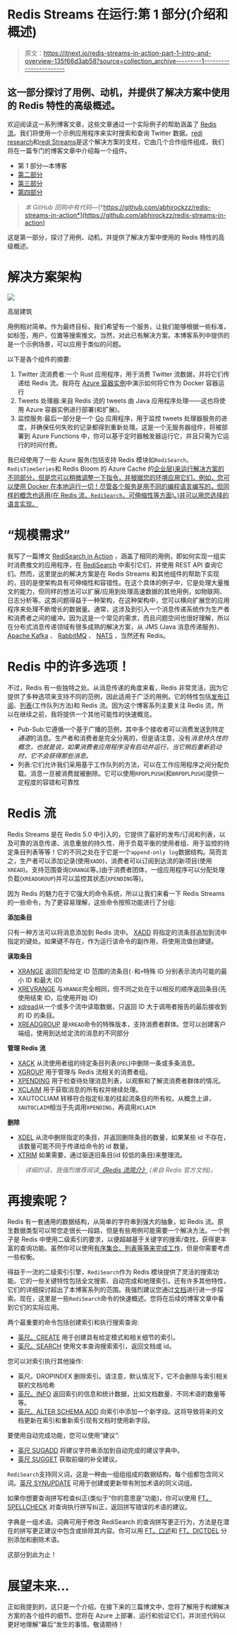 # Redis Streams 在运行:第 1 部分(介绍和概述)

> 原文：<https://itnext.io/redis-streams-in-action-part-1-intro-and-overview-135f66d3ab58?source=collection_archive---------1----------------------->

## 这一部分探讨了用例、动机，并提供了解决方案中使用的 Redis 特性的高级概述。

欢迎阅读这一系列博客文章，这些文章通过一个实际例子的帮助涵盖了 [Redis 流](https://redis.io/topics/streams-intro)。我们将使用一个示例应用程序来实时搜索和查询 Twitter 数据。[redi research](https://redisearch.io/)和[redi Streams](https://redis.io/topics/streams-intro)是这个解决方案的支柱，它由几个合作组件组成，我们将在一篇专门的博客文章中介绍每一个组件。

*   第 1 部分—本博客
*   [第二部分](https://abhishek1987.medium.com/redis-streams-in-action-part-2-tweets-consumer-app-674fd3b45f6f)
*   [第三部分](/redis-streams-in-action-part-3-tweets-processor-app-254161838973)
*   [第四部分](/redis-streams-in-action-part-4-serverless-monitoring-service-faef52ee58db)

> *本 GitHub 回购中有代码—*[*https://github.com/abhirockzz/redis-streams-in-action*](https://github.com/abhirockzz/redis-streams-in-action)

这是第一部分，探讨了用例、动机，并提供了解决方案中使用的 Redis 特性的高级概述。

# 解决方案架构

![](img/2dcf1c087cde505b88484082efa002e5.png)

高层建筑

用例相对简单。作为最终目标，我们希望有一个服务，让我们能够根据一些标准，如标签，用户，位置等搜索推文。当然，对此已有解决方案。本博客系列中提供的是一个示例场景，可以应用于类似的问题。

以下是各个组件的摘要:

1.  Twitter 流消费者:一个 Rust 应用程序，用于消费 Twitter 流数据，并将它们传递给 Redis 流。我将在 [Azure 容器实例](https://docs.microsoft.com/azure/container-instances/container-instances-overview?WT.mc_id=data-17927-abhishgu)中演示如何将它作为 Docker 容器运行
2.  Tweets 处理器:来自 Redis 流的 tweets 由 Java 应用程序处理——这也将使用 Azure 容器实例进行部署(和扩展)。
3.  监控服务:最后一部分是一个 [Go](https://golang.org/) 应用程序，用于监控 tweets 处理器服务的进度，并确保任何失败的记录都得到重新处理。这是一个无服务器组件，将被部署到 Azure Functions 中，你可以基于定时器触发器运行它，并且只需为它运行的时间付费。

我已经使用了一些 Azure 服务(包括支持 Redis 模块如`RediSearch`、`RedisTimeSeries`和 Redis Bloom 的 Azure Cache 的[企业层)来运行解决方案的不同部分，但是您可以稍微调整一下指令，并根据您的环境应用它们，例如，您可以使用 Docker 在本地运行一切！尽管各个服务是用不同的编程语言编写的，但同样的概念也适用(在 Redis 流、`RediSearch`、可伸缩性等方面)。)并可以用您选择的语言实现。](https://techcommunity.microsoft.com/t5/apps-on-azure/delivering-an-even-better-redis-experience-on-azure/ba-p/2176217?WT.mc_id=data-17927-abhishgu)

# “规模需求”

我写了一篇博文 [RediSearch in Action](https://redislabs.com/blog/redisearch-in-action/) ，涵盖了相同的用例，即如何实现一组实时消费推文的应用程序，在 [RediSearch](https://redisearch.io/) 中索引它们，并使用 REST API 查询它们。然而，这里提出的解决方案是在 Redis Streams 和其他组件的帮助下实现的，目的是使架构具有可伸缩性和容错性。在这个具体的例子中，它是处理大量推文的能力，但同样的想法可以扩展/应用到处理高速数据的其他用例，如物联网、日志分析等。这类问题得益于一种架构，在这种架构中，您可以横向扩展您的应用程序来处理不断增长的数据量。通常，这涉及到引入一个消息传递系统作为生产者和消费者之间的缓冲。因为这是一个常见的需求，而且问题空间也很好理解，所以在分布式消息传递领域有很多成熟的解决方案，从 JMS (Java 消息传递服务)、 [Apache Kafka](https://kafka.apache.org/) 、 [RabbitMQ](https://www.rabbitmq.com/) 、 [NATS](https://nats.io/) ，当然还有 Redis。

# Redis 中的许多选项！

不过，Redis 有一些独特之处。从消息传递的角度来看，Redis 非常灵活，因为它提供了多种选项来支持不同的范例，因此适用于广泛的用例。它的特性包括[发布订阅](https://redis.io/topics/pubsub)、[列表](https://redis.io/topics/data-types-intro#redis-lists)(工作队列方法)和 Redis 流。因为这个博客系列主要关注 Redis 流，所以在继续之前，我将提供一个其他可能性的快速概览。

*   Pub-Sub:它遵循一个基于广播的范例，其中多个接收者可以消费发送到特定*通道*的消息。生产者和消费者是完全分离的，但是请注意，没有*消息持久性的概念，也就是说，如果消费者应用程序没有启动并运行，当它稍后重新启动时，它不会获得那些消息。*
*   列表:它们允许我们采用基于工作队列的方法，可以在工作应用程序之间分配负载。消息一旦被消费就被删除。它可以使用`RPOPLPUSH`(和`BRPOPLPUSH`)提供一定程度的容错和可靠性

# Redis 流

Redis Streams 是在 Redis 5.0 中引入的，它提供了最好的发布/订阅和列表，以及可靠的消息传递、消息重放的持久性、用于负载平衡的使用者组、用于监控的待定条目列表等等！它的不同之处在于它是一个`append-only log`数据结构。简而言之，生产者可以添加记录(使用`XADD`)，消费者可以订阅到达流的新项目(使用`XREAD`)。支持范围查询(`XRANGE`等。)由于消费者团体，一组应用程序可以分配处理负载(`XREADGROUP`)并可以监控其状态(`XPENDING`等)。

因为 Redis 的魅力在于它强大的命令系统，所以让我们来看一下 Redis Streams 的一些命令，为了更容易理解，这些命令按照功能进行了分组:

**添加条目**

只有一种方法可以将消息添加到 Redis 流中。 [XADD](https://redis.io/commands/XADD) 将指定的流条目追加到流中指定的键处。如果键不存在，作为运行该命令的副作用，将使用流值创建键。

**读取条目**

*   [XRANGE](https://redis.io/commands/xrange) 返回匹配给定 ID 范围的流条目(`-`和`+`特殊 ID 分别表示流内可能的最小 ID 和最大 ID)
*   [XREVRANGE](https://redis.io/commands/XREVRANGE) 与`XRANGE`完全相同，但不同之处在于以相反的顺序返回条目(先使用结束 ID，后使用开始 ID)
*   [xdread](https://redis.io/commands/XREAD)从一个或多个流中读取数据，只返回 ID 大于调用者报告的最后接收到的 ID 的条目。
*   [XREADGROUP](https://redis.io/commands/XREADGROUP) 是`XREAD`命令的特殊版本，支持消费者群体。您可以创建客户端组，使用到达给定流的消息的不同部分

**管理 Redis 流**

*   [XACK](https://redis.io/commands/XACK) 从流使用者组的待定条目列表(`PEL`)中删除一条或多条消息。
*   [XGROUP](https://redis.io/commands/XGROUP) 用于管理与 Redis 流相关的消费者组。
*   [XPENDING](https://redis.io/commands/XPENDING) 用于检查待处理消息列表，以观察和了解流消费者群体的情况。
*   [XCLAIM](https://redis.io/commands/XCLAIM) 用于获取消息的所有权并继续处理。
*   XAUTOCLIAM 转移符合指定标准的挂起流条目的所有权。从概念上讲，`XAUTOCLAIM`相当于先调用`XPENDING`，再调用`XCLAIM`

**删除**

*   [XDEL](https://redis.io/commands/xdel) 从流中删除指定的条目，并返回删除条目的数量，如果某些 id 不存在，该数量可能不同于传递给命令的 id 数量。
*   [XTRIM](https://redis.io/commands/xtrim) 如果需要，通过驱逐旧条目(id 较低的条目)来整理流。

> *详细的话，我强烈推荐阅读*[*《Redis 流简介》*](https://redis.io/topics/streams-intro) *(来自 Redis 官方文档)。*

# 再搜索呢？

Redis 有一套通用的数据结构，从简单的字符串到强大的抽象，如 Redis 流。原生数据类型可以带您走很长一段路，但是有些用例可能需要一个解决方法。一个例子是 Redis 中使用二级索引的要求，以便超越基于关键字的搜索/查找，获得更丰富的查询功能。虽然你可以使用[有序集合、列表等等来完成工作](https://redis.io/topics/indexes)，但是你需要考虑一些权衡。

得益于一流的二级索引引擎，`RediSearch`作为 Redis 模块提供了灵活的搜索功能。它的一些关键特性包括全文搜索、自动完成和地理索引。还有许多其他特性，它们的详细探讨超出了本博客系列的范围。我强烈建议您通过[文档](https://oss.redislabs.com/redisearch/)进行进一步探索。现在，这里是一些`RediSearch`命令的快速概述。您将在后续的博客文章中看到它们的实际应用。

两个最重要的命令包括创建索引和执行搜索查询:

*   [英尺。CREATE](https://oss.redislabs.com/redisearch/Commands/#ftcreate) 用于创建具有给定模式和相关细节的索引。
*   [英尺。SEARCH](https://oss.redislabs.com/redisearch/Commands/#ftsearch) 使用文本查询搜索索引，返回文档或 id。

您可以对索引执行其他操作:

*   英尺。DROPINDEX 删除索引。请注意，默认情况下，它不会删除与索引相关联的文档哈希
*   [英尺。INFO](https://oss.redislabs.com/redisearch/Commands/#ftinfo) 返回索引的信息和统计数据，比如文档数量、不同术语的数量等等。
*   [英尺。ALTER SCHEMA ADD](https://oss.redislabs.com/redisearch/Commands/#ftalter_schema_add) 向索引中添加一个新字段。这将导致将来的文档更新在索引和重新索引现有文档时使用新字段。

要使用自动完成功能，您可以使用“建议”:

*   [英尺 SUGADD](https://oss.redislabs.com/redisearch/Commands/#ftsugadd) 将建议字符串添加到自动完成的建议字典中。
*   [英尺 SUGGET](https://oss.redislabs.com/redisearch/Commands/#ftsugget) 获取前缀的补全建议。

`RediSearch`支持同义词，这是一种由一组组组成的数据结构，每个组都包含同义词。[英尺 SYNUPDATE](https://oss.redislabs.com/redisearch/Commands/#ftsynupdate) 可用于创建或更新带有附加术语的同义词组。

如果你想要查询拼写检查纠正(类似于“你的意思是”功能)，你可以使用 [FT。SPELLCHECK](https://oss.redislabs.com/redisearch/Commands/#ftspellcheck) 对查询执行拼写纠正，返回拼写错误的术语的建议。

字典是一组术语。词典可用于修改 RediSearch 的查询拼写更正行为，方法是在潜在的拼写更正建议中包含或排除其内容。你可以用 [FT。口述](https://oss.redislabs.com/redisearch/Commands/#ftdictadd)和 [FT。DICTDEL](https://oss.redislabs.com/redisearch/Commands/#ftdictdel) 分别添加和删除术语。

这部分到此为止！

# 展望未来…

正如我提到的，这只是一个介绍。在接下来的三篇博文中，您将了解用于构建解决方案的各个组件的细节。您将在 Azure 上部署、运行和验证它们，并浏览代码以更好地理解“幕后”发生的事情。敬请期待！
